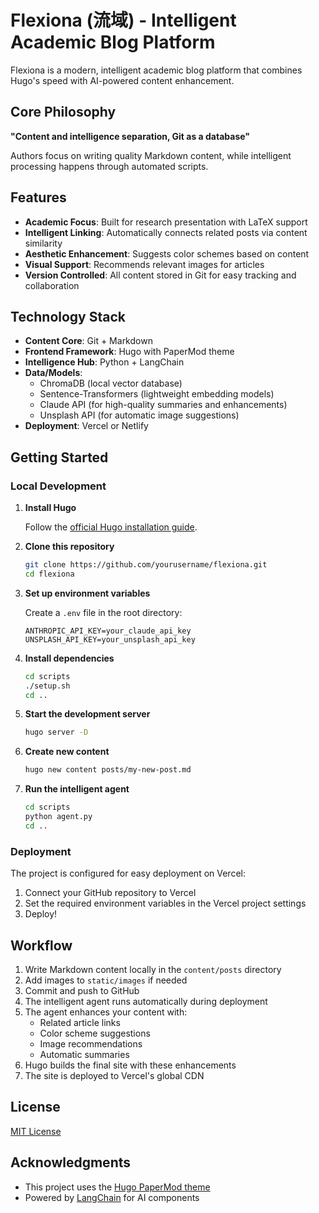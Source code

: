 # Flexiona (流域) - Intelligent Academic Blog Platform

Flexiona is a modern, intelligent academic blog platform that combines Hugo's speed with AI-powered content enhancement.

## Core Philosophy

**"Content and intelligence separation, Git as a database"**

Authors focus on writing quality Markdown content, while intelligent processing happens through automated scripts.

## Features

- **Academic Focus**: Built for research presentation with LaTeX support
- **Intelligent Linking**: Automatically connects related posts via content similarity
- **Aesthetic Enhancement**: Suggests color schemes based on content
- **Visual Support**: Recommends relevant images for articles
- **Version Controlled**: All content stored in Git for easy tracking and collaboration

## Technology Stack

- **Content Core**: Git + Markdown
- **Frontend Framework**: Hugo with PaperMod theme
- **Intelligence Hub**: Python + LangChain
- **Data/Models**: 
  - ChromaDB (local vector database)
  - Sentence-Transformers (lightweight embedding models)
  - Claude API (for high-quality summaries and enhancements)
  - Unsplash API (for automatic image suggestions)
- **Deployment**: Vercel or Netlify

## Getting Started

### Local Development

1. **Install Hugo**
   
   Follow the [official Hugo installation guide](https://gohugo.io/installation/).

2. **Clone this repository**

   ```bash
   git clone https://github.com/yourusername/flexiona.git
   cd flexiona
   ```

3. **Set up environment variables**

   Create a `.env` file in the root directory:

   ```
   ANTHROPIC_API_KEY=your_claude_api_key
   UNSPLASH_API_KEY=your_unsplash_api_key
   ```

4. **Install dependencies**

   ```bash
   cd scripts
   ./setup.sh
   cd ..
   ```

5. **Start the development server**

   ```bash
   hugo server -D
   ```

6. **Create new content**

   ```bash
   hugo new content posts/my-new-post.md
   ```

7. **Run the intelligent agent**

   ```bash
   cd scripts
   python agent.py
   cd ..
   ```

### Deployment

The project is configured for easy deployment on Vercel:

1. Connect your GitHub repository to Vercel
2. Set the required environment variables in the Vercel project settings
3. Deploy!

## Workflow

1. Write Markdown content locally in the `content/posts` directory
2. Add images to `static/images` if needed
3. Commit and push to GitHub
4. The intelligent agent runs automatically during deployment
5. The agent enhances your content with:
   - Related article links
   - Color scheme suggestions
   - Image recommendations
   - Automatic summaries
6. Hugo builds the final site with these enhancements
7. The site is deployed to Vercel's global CDN

## License

[MIT License](LICENSE)

## Acknowledgments

- This project uses the [Hugo PaperMod theme](https://github.com/adityatelange/hugo-PaperMod)
- Powered by [LangChain](https://github.com/langchain-ai/langchain) for AI components